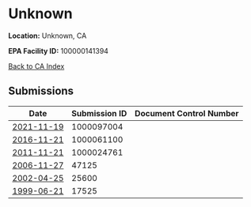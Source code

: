 # Unknown

**Location:** Unknown, CA

**EPA Facility ID:** 100000141394

[Back to CA Index](../../index.md)

## Submissions

| Date | Submission ID | Document Control Number |
|------|--------------|-------------------------|
| [2021-11-19](submissions/1000097004.md) | 1000097004 |  |
| [2016-11-21](submissions/1000061100.md) | 1000061100 |  |
| [2011-11-21](submissions/1000024761.md) | 1000024761 |  |
| [2006-11-27](submissions/47125.md) | 47125 |  |
| [2002-04-25](submissions/25600.md) | 25600 |  |
| [1999-06-21](submissions/17525.md) | 17525 |  |
